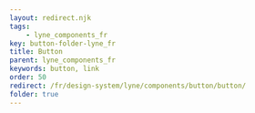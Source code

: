 ```yaml
---
layout: redirect.njk
tags: 
    - lyne_components_fr
key: button-folder-lyne_fr
title: Button
parent: lyne_components_fr
keywords: button, link
order: 50
redirect: /fr/design-system/lyne/components/button/button/
folder: true
---
```

